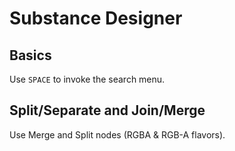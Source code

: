 
# Substance Designer

## Basics

Use `SPACE` to invoke the search menu.

## Split/Separate and Join/Merge

Use Merge and Split nodes (RGBA & RGB-A flavors).
